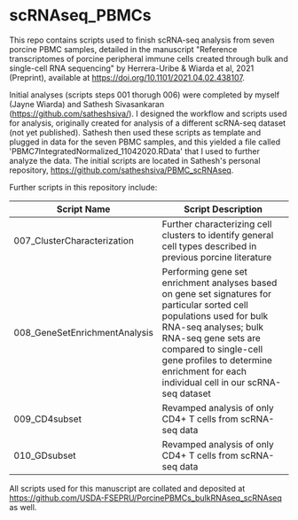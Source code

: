 # scRNAseq_PBMCs

This repo contains scripts used to finish scRNA-seq analysis from seven porcine PBMC samples, detailed in the manuscript "Reference transcriptomes of porcine peripheral immune cells created through bulk and single-cell RNA sequencing" by Herrera-Uribe & Wiarda et al, 2021 (Preprint), available at https://doi.org/10.1101/2021.04.02.438107.

Initial analyses (scripts steps 001 thorugh 006) were completed by myself (Jayne Wiarda) and Sathesh Sivasankaran (https://github.com/satheshsiva/). I designed the workflow and scripts used for analysis, originally created for analysis of a different scRNA-seq dataset (not yet published). Sathesh then used these scripts as template and plugged in data for the seven PBMC samples, and this yielded a file called 'PBMC7IntegratedNormalized_11042020.RData' that I used to further analyze the data. The initial scripts are located in Sathesh's personal repository, https://github.com/satheshsiva/PBMC_scRNAseq.

Further scripts in this repository include:

| Script Name | Script Description |
| ----------- | ------------------ |
| 007_ClusterCharacterization | Further characterizing cell clusters to identify general cell types described in previous porcine literature |
| 008_GeneSetEnrichmentAnalysis | Performing gene set enrichment analyses based on gene set signatures for particular sorted cell populations used for bulk RNA-seq analyses; bulk RNA-seq gene sets are compared to single-cell gene profiles to determine enrichment for each individual cell in our scRNA-seq dataset |
| 009_CD4subset | Revamped analysis of only CD4+ T cells from scRNA-seq data |
| 010_GDsubset | Revamped analysis of only CD4+ T cells from scRNA-seq data |

All scripts used for this manuscript are collated and deposited at https://github.com/USDA-FSEPRU/PorcinePBMCs_bulkRNAseq_scRNAseq as well.
